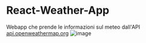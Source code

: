 # React-Weather-App
Webapp che prende le informazioni sul meteo dall'API <a href="https://api.openweathermap.org">api.openweathermap.org</a>
![image](https://user-images.githubusercontent.com/78600927/182629412-48bc8fbb-b0b5-4abd-9490-2cab552f7001.png)
